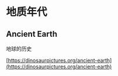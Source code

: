 # 地质年代

## Ancient Earth

地球的历史

[https://dinosaurpictures.org/ancient-earth](https://dinosaurpictures.org/ancient-earth)

